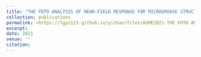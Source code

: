 ```yaml
---
title: "THE FDTD ANALYSIS OF NEAR-FIELD RESPONSE FOR MICROGROOVE STRUCTURE WITH STANDING WAVE ILLUMINATION FOR THE REALIZATION OF COHERENT STRUCTURED ILLUMINATION MICROSCOPY."
collection: publications
permalink: <https://lgyz123.github.io/yizhao/files/ASME2021-THE FDTD ANALYSIS OF NEAR-FIELD RESPONSE FOR MICROGROOVE STRUCTURE WITH STANDING WAVE ILLUMINATION FOR THE REALIZATION OF COHERENT STRUCTURED ILLUMINATION MICROSCOPY.pdf>
excerpt: 
date: 2021
venue: ''
citation: 
---
```


